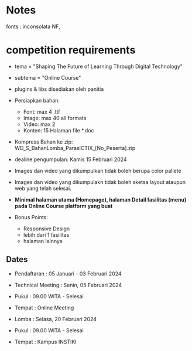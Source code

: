 # Notes
fonts : inconsolata NF, 



# competition requirements
- tema = "Shaping The Future of Learning Through Digital Technology"
- subtema = "Online Course"
- plugins & libs disediakan oleh panitia
- Persiapkan bahan:
    - Font: max 4 .ttf
    - Image: max 40 all formats
    - Video: max 2 
    - Konten: 15 Halaman file *.doc

- Kompress Bahan ke zip: WD_S_BahanLomba_ParasICTIX_[No_Peserta].zip
- dealine pengumpulan: Kamis 15 Februari 2024
- Images dan video yang dikumpulkan tidak boleh berupa color pallete 
- Images dan video yang dikumpulakn tidak boleh sketsa layout ataupun web yang telah selesai. 
- **Minimal halaman utama (Homepage), halaman Detail fasilitas (menu) pada Online Course platform yang buat**
- Bonus Points:
    - Responsive Design 
    - lebih dari 1 fasilitas
    - halaman lainnya 

## Dates
- Pendaftaran       : 05 Januari - 03 Februari 2024

- Technical Meeting : Senin, 05 Februari 2024
- Pukul             : 09.00 WITA - Selesai
- Tempat            : Online Meeting

- Lomba             : Selasa, 20 Februari 2024
- Pukul             : 09.00 WITA - Selesai
- Tempat            : Kampus INSTIKI
